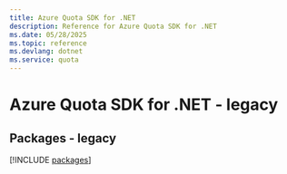 ```yaml
---
title: Azure Quota SDK for .NET
description: Reference for Azure Quota SDK for .NET
ms.date: 05/28/2025
ms.topic: reference
ms.devlang: dotnet
ms.service: quota
---
```

# Azure Quota SDK for .NET - legacy
## Packages - legacy
[!INCLUDE [packages](quota-index.md)]